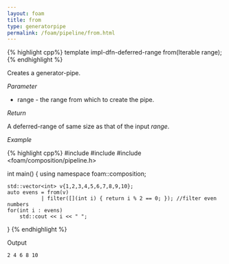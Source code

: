 ```yaml
---
layout: foam
title: from
type: generatorpipe
permalink: /foam/pipeline/from.html
---
```



{% highlight cpp%}
template<typename Iterable>
impl-dfn-deferred-range from(Iterable range);
{% endhighlight %}

Creates a generator-pipe.

*Parameter*

- range - the range from which to create the pipe.

*Return*

A deferred-range of same size as that of the input *range*.

*Example*

{% highlight cpp%}
#include <iostream>
#include <vector>
#include <foam/composition/pipeline.h>

int main()
{
    using namespace foam::composition;

    std::vector<int> v{1,2,3,4,5,6,7,8,9,10};
    auto evens = from(v) 
               | filter([](int i) { return i % 2 == 0; }); //filter even numbers
    for(int i : evens)
        std::cout << i << " ";
}
{% endhighlight %}

Output

    2 4 6 8 10
